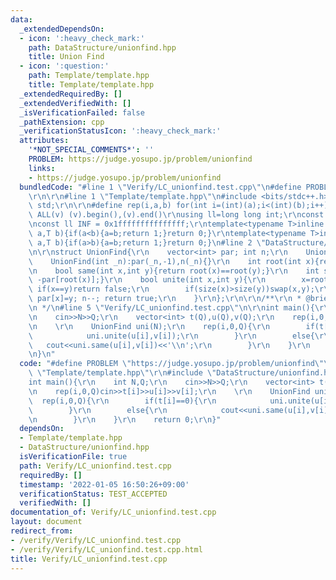 ```yaml
---
data:
  _extendedDependsOn:
  - icon: ':heavy_check_mark:'
    path: DataStructure/unionfind.hpp
    title: Union Find
  - icon: ':question:'
    path: Template/template.hpp
    title: Template/template.hpp
  _extendedRequiredBy: []
  _extendedVerifiedWith: []
  _isVerificationFailed: false
  _pathExtension: cpp
  _verificationStatusIcon: ':heavy_check_mark:'
  attributes:
    '*NOT_SPECIAL_COMMENTS*': ''
    PROBLEM: https://judge.yosupo.jp/problem/unionfind
    links:
    - https://judge.yosupo.jp/problem/unionfind
  bundledCode: "#line 1 \"Verify/LC_unionfind.test.cpp\"\n#define PROBLEM \"https://judge.yosupo.jp/problem/unionfind\"\
    \r\n\r\n#line 1 \"Template/template.hpp\"\n#include <bits/stdc++.h>\r\nusing namespace\
    \ std;\r\n\r\n#define rep(i,a,b) for(int i=(int)(a);i<(int)(b);i++)\r\n#define\
    \ ALL(v) (v).begin(),(v).end()\r\nusing ll=long long int;\r\nconst int inf = 0x3fffffff;\r\
    \nconst ll INF = 0x1fffffffffffffff;\r\ntemplate<typename T>inline bool chmax(T&\
    \ a,T b){if(a<b){a=b;return 1;}return 0;}\r\ntemplate<typename T>inline bool chmin(T&\
    \ a,T b){if(a>b){a=b;return 1;}return 0;}\n#line 2 \"DataStructure/unionfind.hpp\"\
    \n\r\nstruct UnionFind{\r\n    vector<int> par; int n;\r\n    UnionFind(){}\r\n\
    \    UnionFind(int _n):par(_n,-1),n(_n){}\r\n    int root(int x){return par[x]<0?x:par[x]=root(par[x]);}\r\
    \n    bool same(int x,int y){return root(x)==root(y);}\r\n    int size(int x){return\
    \ -par[root(x)];}\r\n    bool unite(int x,int y){\r\n        x=root(x),y=root(y);\
    \ if(x==y)return false;\r\n        if(size(x)>size(y))swap(x,y);\r\n        par[y]+=par[x];\
    \ par[x]=y; n--; return true;\r\n    }\r\n};\r\n\r\n/**\r\n * @brief Union Find\r\
    \n */\n#line 5 \"Verify/LC_unionfind.test.cpp\"\n\r\nint main(){\r\n    int N,Q;\r\
    \n    cin>>N>>Q;\r\n    vector<int> t(Q),u(Q),v(Q);\r\n    rep(i,0,Q)cin>>t[i]>>u[i]>>v[i];\r\
    \n    \r\n    UnionFind uni(N);\r\n    rep(i,0,Q){\r\n        if(t[i]==0){\r\n\
    \            uni.unite(u[i],v[i]);\r\n        }\r\n        else{\r\n         \
    \   cout<<uni.same(u[i],v[i])<<'\\n';\r\n        }\r\n    }\r\n    return 0;\r\
    \n}\n"
  code: "#define PROBLEM \"https://judge.yosupo.jp/problem/unionfind\"\r\n\r\n#include\
    \ \"Template/template.hpp\"\r\n#include \"DataStructure/unionfind.hpp\"\r\n\r\n\
    int main(){\r\n    int N,Q;\r\n    cin>>N>>Q;\r\n    vector<int> t(Q),u(Q),v(Q);\r\
    \n    rep(i,0,Q)cin>>t[i]>>u[i]>>v[i];\r\n    \r\n    UnionFind uni(N);\r\n  \
    \  rep(i,0,Q){\r\n        if(t[i]==0){\r\n            uni.unite(u[i],v[i]);\r\n\
    \        }\r\n        else{\r\n            cout<<uni.same(u[i],v[i])<<'\\n';\r\
    \n        }\r\n    }\r\n    return 0;\r\n}"
  dependsOn:
  - Template/template.hpp
  - DataStructure/unionfind.hpp
  isVerificationFile: true
  path: Verify/LC_unionfind.test.cpp
  requiredBy: []
  timestamp: '2022-01-05 16:50:26+09:00'
  verificationStatus: TEST_ACCEPTED
  verifiedWith: []
documentation_of: Verify/LC_unionfind.test.cpp
layout: document
redirect_from:
- /verify/Verify/LC_unionfind.test.cpp
- /verify/Verify/LC_unionfind.test.cpp.html
title: Verify/LC_unionfind.test.cpp
---
```


